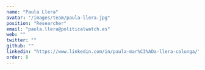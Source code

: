 ```yaml
---
name: "Paula Llera"
avatar: "/images/team/paula-llera.jpg"
position: "Researcher"
email: "paula.llera@politicalwatch.es"
web: ""
twitter: ""
github: ""
linkedin: "https://www.linkedin.com/in/paula-mar%C3%ADa-llera-colunga/"
order: 8
---
```

